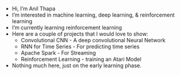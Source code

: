 - Hi, I’m Anil Thapa
- I’m interested in machine learning, deep learning, & reinforcement learning
- I’m currently learning reinforcement learning
- Here are a couple of projects that I would love to show:
  -   Convolutional CNN - A deep convolutional Neural Network
  -   RNN for Time Series - For predicting time series
  -   Apache Spark - For Streaming
  -   Reinforcement Learning - training an Atari Model
- Nothing much here, just on the early learning phase. 
